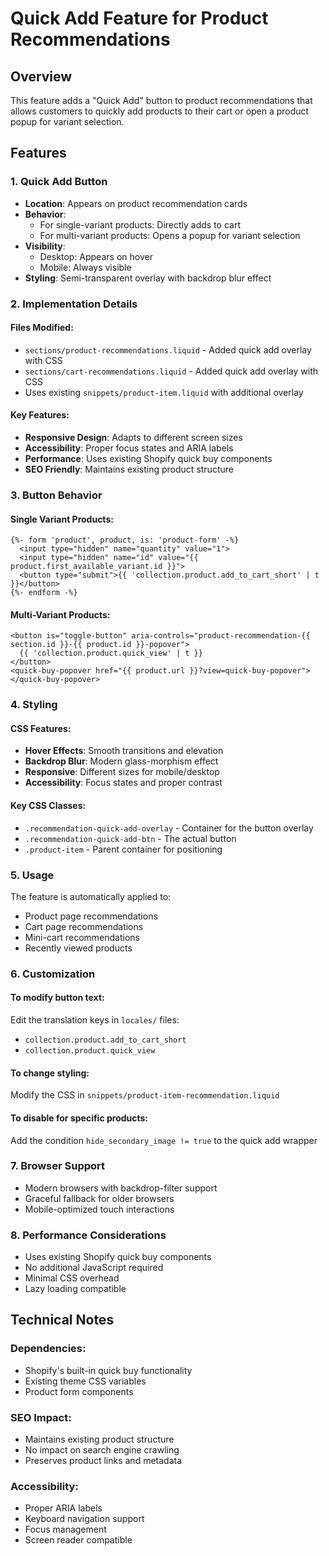 # Quick Add Feature for Product Recommendations

## Overview
This feature adds a "Quick Add" button to product recommendations that allows customers to quickly add products to their cart or open a product popup for variant selection.

## Features

### 1. Quick Add Button
- **Location**: Appears on product recommendation cards
- **Behavior**: 
  - For single-variant products: Directly adds to cart
  - For multi-variant products: Opens a popup for variant selection
- **Visibility**: 
  - Desktop: Appears on hover
  - Mobile: Always visible
- **Styling**: Semi-transparent overlay with backdrop blur effect

### 2. Implementation Details

#### Files Modified:
- `sections/product-recommendations.liquid` - Added quick add overlay with CSS
- `sections/cart-recommendations.liquid` - Added quick add overlay with CSS
- Uses existing `snippets/product-item.liquid` with additional overlay

#### Key Features:
- **Responsive Design**: Adapts to different screen sizes
- **Accessibility**: Proper focus states and ARIA labels
- **Performance**: Uses existing Shopify quick buy components
- **SEO Friendly**: Maintains existing product structure

### 3. Button Behavior

#### Single Variant Products:
```liquid
{%- form 'product', product, is: 'product-form' -%}
  <input type="hidden" name="quantity" value="1">
  <input type="hidden" name="id" value="{{ product.first_available_variant.id }}">
  <button type="submit">{{ 'collection.product.add_to_cart_short' | t }}</button>
{%- endform -%}
```

#### Multi-Variant Products:
```liquid
<button is="toggle-button" aria-controls="product-recommendation-{{ section.id }}-{{ product.id }}-popover">
  {{ 'collection.product.quick_view' | t }}
</button>
<quick-buy-popover href="{{ product.url }}?view=quick-buy-popover"></quick-buy-popover>
```

### 4. Styling

#### CSS Features:
- **Hover Effects**: Smooth transitions and elevation
- **Backdrop Blur**: Modern glass-morphism effect
- **Responsive**: Different sizes for mobile/desktop
- **Accessibility**: Focus states and proper contrast

#### Key CSS Classes:
- `.recommendation-quick-add-overlay` - Container for the button overlay
- `.recommendation-quick-add-btn` - The actual button
- `.product-item` - Parent container for positioning

### 5. Usage

The feature is automatically applied to:
- Product page recommendations
- Cart page recommendations  
- Mini-cart recommendations
- Recently viewed products

### 6. Customization

#### To modify button text:
Edit the translation keys in `locales/` files:
- `collection.product.add_to_cart_short`
- `collection.product.quick_view`

#### To change styling:
Modify the CSS in `snippets/product-item-recommendation.liquid`

#### To disable for specific products:
Add the condition `hide_secondary_image != true` to the quick add wrapper

### 7. Browser Support
- Modern browsers with backdrop-filter support
- Graceful fallback for older browsers
- Mobile-optimized touch interactions

### 8. Performance Considerations
- Uses existing Shopify quick buy components
- No additional JavaScript required
- Minimal CSS overhead
- Lazy loading compatible

## Technical Notes

### Dependencies:
- Shopify's built-in quick buy functionality
- Existing theme CSS variables
- Product form components

### SEO Impact:
- Maintains existing product structure
- No impact on search engine crawling
- Preserves product links and metadata

### Accessibility:
- Proper ARIA labels
- Keyboard navigation support
- Focus management
- Screen reader compatible 